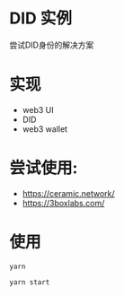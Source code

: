 # DID 实例

尝试DID身份的解决方案

# 实现

- web3 UI 
- DID
- web3 wallet

# 尝试使用:

- https://ceramic.network/
- https://3boxlabs.com/

# 使用

```
yarn 

yarn start
```
